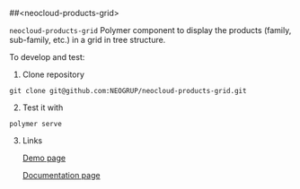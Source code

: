 ##&lt;neocloud-products-grid&gt;

`neocloud-products-grid` Polymer component to display the products (family, sub-family, etc.) in a grid in tree structure.

To develop and test:

1. Clone repository
```
git clone git@github.com:NEOGRUP/neocloud-products-grid.git
```
2. Test it with
```
polymer serve
```
3. Links

   [Demo page](http://localhost:8000/components/neocloud-products-grid/demo)
  
   [Documentation page](http://localhost:8000/components/neocloud-products-grid/)


